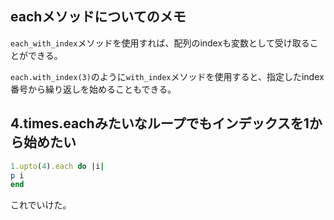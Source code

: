 ## eachメソッドについてのメモ

`each_with_index`メソッドを使用すれば、配列のindexも変数として受け取ることができる。

`each.with_index(3)`のように`with_index`メソッドを使用すると、指定したindex番号から繰り返しを始めることもできる。

## 4.times.eachみたいなループでもインデックスを1から始めたい
```ruby
1.upto(4).each do |i|
p i
end
```
これでいけた。
